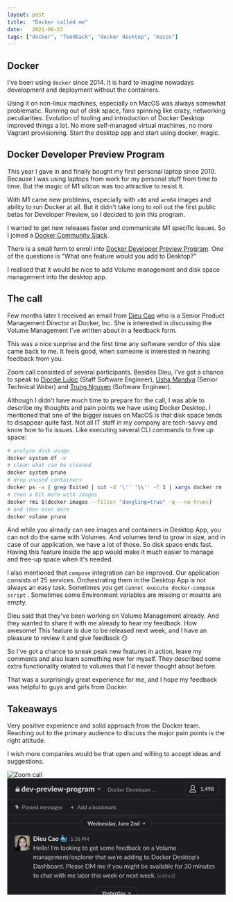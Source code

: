 ```yaml
---
layout: post
title:  "Docker called me"
date:   2021-06-03
tags: ["docker", "feedback", "docker desktop", "macos"]
---
```


## Docker

I’ve been using `docker` since 2014. It is hard to imagine nowadays development and deployment without the containers.

Using it on non-linux machines, especially on MacOS was always somewhat problematic. Running out of disk space, fans spinning like crazy, networking peculiarities.
Evolution of tooling and introduction of Docker Desktop improved things a lot. No more self-managed virtual machines, no more Vagrant provisioning. Start the desktop app and start using docker, magic.


## Docker Developer Preview Program

This year I gave in and finally bought my first personal laptop since 2010. Because I was using laptops from work for my personal stuff from time to time. But the magic of M1 silicon was too attractive to resist it.

With M1 came new problems, especially with `x86` and `arm64` images and ability to run Docker at all. But it didn't take long to roll out the first public betas for Developer Preview, so I decided to join this program.

I wanted to get new releases faster and  communicate M1 specific issues.
So I joined a [Docker Community Slack](dockercommunity.slack.com).

There is a small form to enroll into [Docker Developer Preview Program](https://www.docker.com/community/get-involved/developer-preview).
One of the questions is "What one feature would you add to Desktop?"

I realised that it would be nice to add Volume management and disk space management into the desktop app.

## The call

Few months later I received an email from [Dieu Cao](https://www.linkedin.com/in/dieucao/) who is a Senior Product Management Director at Docker, Inc.
She is interested in discussing the Volume Management I've written about in a feedback form.

This was a nice surprise and the first time any software vendor of this size came back to me. It feels good, when someone is interested in hearing feedback from you.

Zoom call consisted of several participants. Besides Dieu, I've got a chance to speak to [Djordje Lukic](https://www.linkedin.com/in/djordjelukic/) (Staff Software Engineer), [Usha Mandya](https://www.linkedin.com/in/ushamandya/) (Senior Technical Writer) and [Trung Nguyen](https://www.linkedin.com/in/trungutt/) (Software Engineer).


Although I didn't have much time to prepare for the call, I was able to describe my thoughts and pain points we have using Docker Desktop.
I mentioned that one of the bigger issues on MacOS is that disk space tends to disappear quite fast.
Not all IT staff in my company are tech-savvy and know how to fix issues. Like executing several CLI commands to free up space:

```sh
# analyse disk usage
docker system df -v
# clean what can be cleaned
docker system prune
# drop unused containers
docker ps -a | grep Exited | cut -d '\'' '\\'' -f 1 | xargs docker rm
# then a bit more with images
docker rmi $(docker images --filter "dangling=true" -q --no-trunc)
# and then even more
docker volume prune
```

And while you already can see images and containers in Desktop App, you can not do the same with Volumes. And volumes tend to grow in size, and in case of our application, we have a lot of those. So disk space ends fast.
Having this feature inside the app would make it much easier to manage and free-up space when it's needed.

I also mentioned that `compose` integration can be improved.
Our application consists of 25 services. Orchestrating them in the Desktop App is not always an easy task.
Sometimes you get `cannot execute docker-compose script` . Sometimes some Environment variables are missing or mounts are empty.

Dieu said that they've been working on Volume Management already. And they wanted to share it with me already to hear my feedback.
How awesome! This feature is due to be released next week, and I have an pleasure to review it and give feedback 😏

So I've got a chance to sneak peak new features in action, leave my comments and also learn something new for myself.
They described some extra functionality related to volumes that I'd never thought about before.

That was a surprisingly great experience for me, and I hope my feedback was helpful to guys and girls from Docker.

## Takeaways

Very positive experience and solid approach from the Docker team. Reaching out to the primary audience to discuss the major pain points is the right attitude.

I wish more companies would be that open and willing to accept ideas and suggestions.

<img src="/img/docker/zoom.png" alt="Zoom call" />

<img src="/img/docker/dev-preview-program.png" alt="Dev preview program" />
